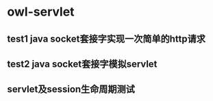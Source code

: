 # owl-servlet
## test1 java socket套接字实现一次简单的http请求
## test2 java socket套接字模拟servlet
## servlet及session生命周期测试